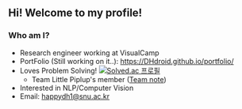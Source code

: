 ## Hi! Welcome to my profile!
### Who am I?
- Research engineer working at VisualCamp
- PortFolio (Still working on it..): https://DHdroid.github.io/portfolio/
- Loves Problem Solving! [![Solved.ac 프로필](http://mazassumnida.wtf/api/mini/generate_badge?boj=dhdroid)](https://solved.ac/dhdroid)
  - Team Little Piplup's member ([Team note](https://github.com/gratus907/Little_Piplup))
- Interested in NLP/Computer Vision
- Email: happydh1@snu.ac.kr
